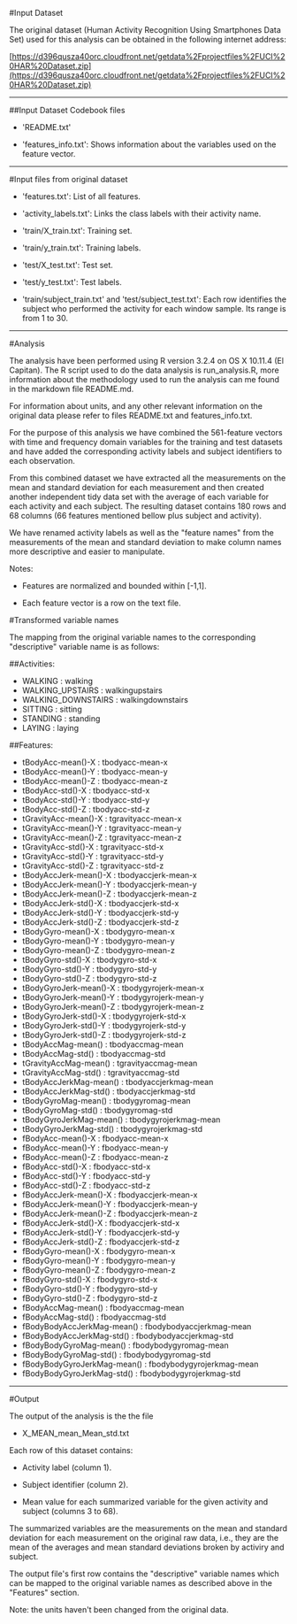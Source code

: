 #Input Dataset

The original dataset (Human Activity Recognition Using Smartphones Data Set) used for this analysis can be
obtained in the following internet address: 

[https://d396qusza40orc.cloudfront.net/getdata%2Fprojectfiles%2FUCI%20HAR%20Dataset.zip](https://d396qusza40orc.cloudfront.net/getdata%2Fprojectfiles%2FUCI%20HAR%20Dataset.zip)

---

##Input Dataset Codebook files

- 'README.txt'

- 'features_info.txt': Shows information about the variables used on the feature vector.

---


#Input files from original dataset


* 'features.txt': List of all features.

* 'activity_labels.txt': Links the class labels with their activity name.

* 'train/X_train.txt': Training set.

* 'train/y_train.txt': Training labels.

* 'test/X_test.txt': Test set.

* 'test/y_test.txt': Test labels.

* 'train/subject_train.txt' and 'test/subject_test.txt': Each row identifies the subject who performed the activity for each window sample. Its range is from 1 to 30.


---

#Analysis


The analysis have been performed using R version 3.2.4 on OS X 10.11.4 (El Capitan). The R script used to do the data analysis is run_analysis.R, more information about the methodology used to run the analysis can me found in the markdown file README.md. 


For information about units, and any other relevant information on the original data please refer to files README.txt and features_info.txt. 


For the purpose of this analysis we have combined the 561-feature vectors with time and frequency domain variables for the training and test datasets and have added the corresponding activity labels and subject identifiers to each observation. 


From this combined dataset we have extracted all the measurements on the mean and standard deviation for each measurement and then created another independent tidy data set with the average of each variable for each activity and each subject. The resulting dataset contains 180 rows and 68 columns (66 features mentioned bellow plus subject and activity).

We have renamed activity labels as well as the "feature names" from the measurements of the mean and standard deviation to make column names more descriptive and easier to manipulate.

Notes: 

* Features are normalized and bounded within [-1,1].

* Each feature vector is a row on the text file.


#Transformed variable names

The mapping from the original variable names to the corresponding "descriptive" variable name is as follows:

##Activities:

* WALKING 				: walking
* WALKING_UPSTAIRS 		: walkingupstairs 
* WALKING_DOWNSTAIRS 	: walkingdownstairs
* SITTING 				: sitting
* STANDING 				: standing
* LAYING				: laying

##Features:

* tBodyAcc-mean()-X				: tbodyacc-mean-x
* tBodyAcc-mean()-Y				: tbodyacc-mean-y
* tBodyAcc-mean()-Z				: tbodyacc-mean-z
* tBodyAcc-std()-X				: tbodyacc-std-x
* tBodyAcc-std()-Y				: tbodyacc-std-y
* tBodyAcc-std()-Z				: tbodyacc-std-z
* tGravityAcc-mean()-X			: tgravityacc-mean-x
* tGravityAcc-mean()-Y			: tgravityacc-mean-y
* tGravityAcc-mean()-Z			: tgravityacc-mean-z
* tGravityAcc-std()-X			: tgravityacc-std-x
* tGravityAcc-std()-Y			: tgravityacc-std-y
* tGravityAcc-std()-Z			: tgravityacc-std-z
* tBodyAccJerk-mean()-X			: tbodyaccjerk-mean-x
* tBodyAccJerk-mean()-Y			: tbodyaccjerk-mean-y
* tBodyAccJerk-mean()-Z			: tbodyaccjerk-mean-z
* tBodyAccJerk-std()-X			: tbodyaccjerk-std-x
* tBodyAccJerk-std()-Y			: tbodyaccjerk-std-y
* tBodyAccJerk-std()-Z			: tbodyaccjerk-std-z
* tBodyGyro-mean()-X			: tbodygyro-mean-x
* tBodyGyro-mean()-Y			: tbodygyro-mean-y
* tBodyGyro-mean()-Z			: tbodygyro-mean-z
* tBodyGyro-std()-X				: tbodygyro-std-x
* tBodyGyro-std()-Y				: tbodygyro-std-y
* tBodyGyro-std()-Z				: tbodygyro-std-z
* tBodyGyroJerk-mean()-X		: tbodygyrojerk-mean-x
* tBodyGyroJerk-mean()-Y		: tbodygyrojerk-mean-y
* tBodyGyroJerk-mean()-Z		: tbodygyrojerk-mean-z
* tBodyGyroJerk-std()-X			: tbodygyrojerk-std-x
* tBodyGyroJerk-std()-Y			: tbodygyrojerk-std-y
* tBodyGyroJerk-std()-Z			: tbodygyrojerk-std-z
* tBodyAccMag-mean()			: tbodyaccmag-mean
* tBodyAccMag-std()				: tbodyaccmag-std
* tGravityAccMag-mean()			: tgravityaccmag-mean
* tGravityAccMag-std()			: tgravityaccmag-std
* tBodyAccJerkMag-mean()		: tbodyaccjerkmag-mean
* tBodyAccJerkMag-std()			: tbodyaccjerkmag-std
* tBodyGyroMag-mean()			: tbodygyromag-mean
* tBodyGyroMag-std()			: tbodygyromag-std
* tBodyGyroJerkMag-mean()		: tbodygyrojerkmag-mean
* tBodyGyroJerkMag-std()		: tbodygyrojerkmag-std
* fBodyAcc-mean()-X 			: fbodyacc-mean-x
* fBodyAcc-mean()-Y 			: fbodyacc-mean-y
* fBodyAcc-mean()-Z				: fbodyacc-mean-z
* fBodyAcc-std()-X				: fbodyacc-std-x
* fBodyAcc-std()-Y				: fbodyacc-std-y
* fBodyAcc-std()-Z				: fbodyacc-std-z
* fBodyAccJerk-mean()-X 		: fbodyaccjerk-mean-x
* fBodyAccJerk-mean()-Y 		: fbodyaccjerk-mean-y
* fBodyAccJerk-mean()-Z 		: fbodyaccjerk-mean-z
* fBodyAccJerk-std()-X 			: fbodyaccjerk-std-x
* fBodyAccJerk-std()-Y 			: fbodyaccjerk-std-y
* fBodyAccJerk-std()-Z			: fbodyaccjerk-std-z
* fBodyGyro-mean()-X			: fbodygyro-mean-x
* fBodyGyro-mean()-Y			: fbodygyro-mean-y
* fBodyGyro-mean()-Z			: fbodygyro-mean-z
* fBodyGyro-std()-X				: fbodygyro-std-x
* fBodyGyro-std()-Y				: fbodygyro-std-y
* fBodyGyro-std()-Z				: fbodygyro-std-z
* fBodyAccMag-mean()			: fbodyaccmag-mean
* fBodyAccMag-std()				: fbodyaccmag-std
* fBodyBodyAccJerkMag-mean()	: fbodybodyaccjerkmag-mean
* fBodyBodyAccJerkMag-std()		: fbodybodyaccjerkmag-std
* fBodyBodyGyroMag-mean()		: fbodybodygyromag-mean
* fBodyBodyGyroMag-std()		: fbodybodygyromag-std
* fBodyBodyGyroJerkMag-mean()	: fbodybodygyrojerkmag-mean
* fBodyBodyGyroJerkMag-std()	: fbodybodygyrojerkmag-std

---

#Output


The output of the analysis is the the file 


* X_MEAN_mean_Mean_std.txt


Each row of this dataset contains:

* Activity label (column 1).

* Subject identifier (column 2).

* Mean value for each summarized variable for the given activity and subject (columns 3 to 68).


The summarized variables are the measurements on the mean and standard deviation for each measurement on the original raw data, i.e., they are the mean of the averages and mean standard deviations broken by activiry and subject.


The output file's first row contains the "descriptive" variable names which can be mapped to the original variable names as described above in the "Features" section.


Note: the units haven't been changed from the original data.
